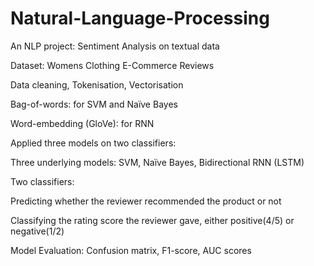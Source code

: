 # Natural-Language-Processing
An NLP project: Sentiment Analysis on textual data

Dataset: Womens Clothing E-Commerce Reviews

Data cleaning, Tokenisation, Vectorisation

Bag-of-words: for SVM and Naïve Bayes

Word-embedding (GloVe): for RNN

Applied three models on two classifiers:

Three underlying models: SVM, Naïve Bayes, Bidirectional RNN (LSTM)

Two classifiers:

Predicting whether the reviewer recommended the product or not

Classifying the rating score the reviewer gave, either positive(4/5) or negative(1/2)

Model Evaluation: Confusion matrix, F1-score, AUC scores

